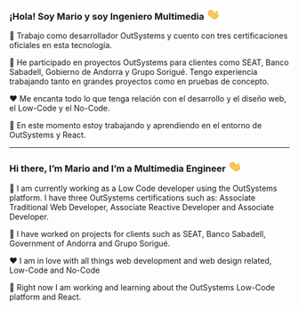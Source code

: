 ### ¡Hola! Soy Mario y soy Ingeniero Multimedia <img src="https://github.com/md6-0/md6-0/blob/main/assets/wave.gif" width="25px" height="20px" alt="hola">

📃 Trabajo como desarrollador OutSystems y cuento con tres certificaciones oficiales en esta tecnología. 

💼 He participado en proyectos OutSystems para clientes como SEAT, Banco Sabadell, Gobierno de Andorra y Grupo Sorigué. Tengo experiencia trabajando tanto en grandes proyectos como en pruebas de concepto.

❤️ Me encanta todo lo que tenga relación con el desarrollo y el diseño web, el Low-Code y el No-Code.

🌱 En este momento estoy trabajando y aprendiendo en el entorno de OutSystems y React.

___

### Hi there, I’m Mario and I’m a Multimedia Engineer <img src="https://github.com/md6-0/md6-0/blob/main/assets/wave.gif" width="25px" height="20px" alt="Hi there">

📃 I am currently working as a Low Code developer using the OutSystems platform. I have three OutSystems certifications such as: Associate Traditional Web Developer, Associate Reactive Developer and Associate Developer. 

💼 I have worked on projects for clients such as SEAT, Banco Sabadell, Government of Andorra and Grupo Sorigué.

❤️ I am in love with all things web development and web design related, Low-Code and No-Code

🌱 Right now I am working and learning about the OutSystems Low-Code platform and React.

